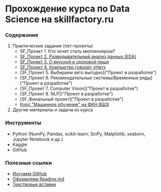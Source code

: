 # Прохождение курса по Data Science на skillfactory.ru

### Содержание  

1. Практические задания (пет-проекты)
    - SF_Проект 1. Кто хочет стать миллионером?
    - [SF_Проект 2. Разведывательный анализ данных (EDA)](https://github.com/IvanRumyantsev/skillfactory_rds/tree/master/Project2.EDA)
    - [SF_Проект 3. О вкусной и здоровой пище](https://github.com/IvanRumyantsev/skillfactory_rds/tree/master/Project3.Predict%20TripAdvisor%20Rating "Предсказание рейтинга ресторана")
    - [SF_Проект 4. Компьютер говорит «Нет»](https://github.com/IvanRumyantsev/skillfactory_rds "Банковский скоринг")
    - [SF_Проект 5. Выбираем авто выгодно]("Проект в разработке")
    - [SF_Проект 6. Рекомендательные системы/Временные ряды]("Проект в разработке")
    - [SF_Проект 7. Computer Vision]("Проект в разработке")
    - [SF_Проект 8. NLP]("Проект в разработке")
    - [SF_Финальный проект]("Проект в разработке")
    - [Курс "Машинное обучение" на ФКН ВШЭ](https://github.com/esokolov/ml-course-hse "Курс по МЛ Евгения Соколова")
2. Другие материалы и задачи из курса

### Инструменты  
- Python (NumPy, Pandas, scikit-learn, SciPy, Matplotlib, seaborn, Jupyter Notebook и др.)  
- Kaggle
- GitHub 

### Полезные ссылки  
- [Изучаем GitHub](https://git-scm.com/book/ru/v2)
- [Оформляем Readme.md](https://gist.github.com/Jekins/2bf2d0638163f1294637 "Markdown")
- [Текствовые вставки](https://shields.io/)
